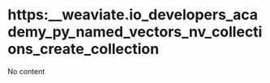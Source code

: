 # https:\_\_weaviate.io_developers_academy_py_named_vectors_nv_collections_create_collection

No content
